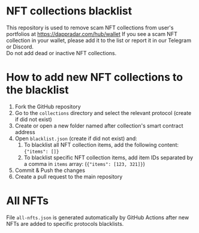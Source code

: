 # NFT collections blacklist
This repository is used to remove scam NFT collections from user's portfolios at https://dappradar.com/hub/wallet
If you see a scam NFT collection in your wallet, please add it to the list or report it in our Telegram or Discord.  
Do not add dead or inactive NFT collections.

# How to add new NFT collections to the blacklist
1. Fork the GitHub repository
2. Go to the `collections` directory and select the relevant protocol (create if did not exist)
3. Create or open a new folder named after collection's smart contract address
4. Open `blacklist.json` (create if did not exist) and:
   1. To blacklist all NFT collection items, add the following content: ``{"items": []}``
   2. To blacklist specific NFT collection items, add item IDs separated by a comma in `items` array: (`{"items": [123, 321]}`)
5. Commit & Push the changes
6. Create a pull request to the main repository

# All NFTs
File `all-nfts.json` is generated automatically by GitHub Actions after new NFTs are added to specific protocols blacklists.
